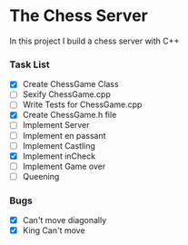 # The Chess Server

In this project I build a chess server with C++


### Task List

- [x] Create ChessGame Class
- [ ] Sexify ChessGame.cpp
- [ ] Write Tests for ChessGame.cpp
- [x] Create ChessGame.h file
- [ ] Implement Server
- [ ] Implement en passant
- [ ] Implement Castling
- [x] Implement inCheck
- [ ] Implement Game over
- [ ] Queening

### Bugs

- [x] Can't move diagonally
- [x] King Can't move
